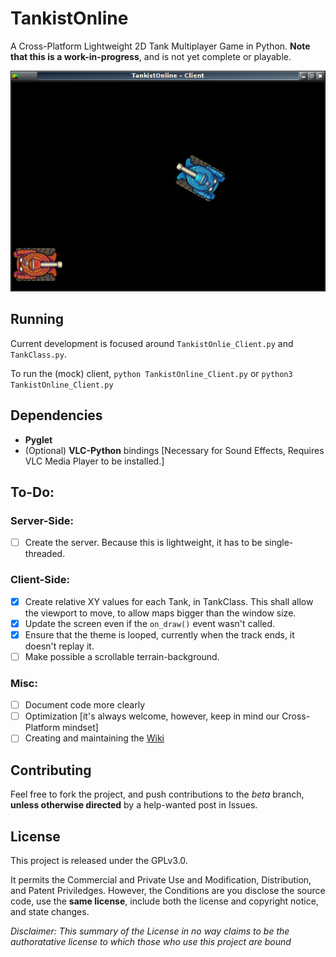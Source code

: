 # TankistOnline
A Cross-Platform Lightweight 2D Tank Multiplayer Game in Python. **Note that this is a work-in-progress**, and is not yet complete or playable.

![Build #13 Screenshot](https://github.com/servusDei2018/servusdei2018.github.io/blob/TankistOnline/Tankist_Screenshot.png?raw=true)

## Running

Current development is focused around `TankistOnlie_Client.py` and `TankClass.py`.

To run the (mock) client, `python TankistOnline_Client.py` or `python3 TankistOnline_Client.py`

## Dependencies

- **Pyglet**
- (Optional) **VLC-Python** bindings [Necessary for Sound Effects, Requires VLC Media Player to be installed.]

## To-Do:

### Server-Side:
- [ ] Create the server. Because this is lightweight, it has to be single-threaded.

### Client-Side:
- [X] Create relative XY values for each Tank, in TankClass. This shall allow the viewport to move, to allow maps bigger
      than the window size.
- [X] Update the screen even if the `on_draw()` event wasn't called.
- [X] Ensure that the theme is looped, currently when the track ends, it doesn't replay it.
- [ ] Make possible a scrollable terrain-background.

### Misc:

- [ ] Document code more clearly
- [ ] Optimization [it's always welcome, however, keep in mind our Cross-Platform mindset]
- [ ] Creating and maintaining the [Wiki](https://github.com/servusDei2018/TankMMO/wiki)

## Contributing

Feel free to fork the project, and push contributions to the *beta* branch, **unless otherwise directed** by a help-wanted post in Issues.

## License

This project is released under the GPLv3.0.

It permits the Commercial and Private Use and Modification, Distribution, and Patent Priviledges. However, the Conditions are you disclose the source code, use the **same license**, include both the license and copyright notice, and state changes. 

*Disclaimer: This summary of the License in no way claims to be the authoratative license to which those who use this project are bound*
